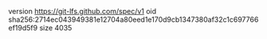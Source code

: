 version https://git-lfs.github.com/spec/v1
oid sha256:2714ec043949381e12704a80eed1e170d9cb1347380af32c1c697766ef19d5f9
size 4035
